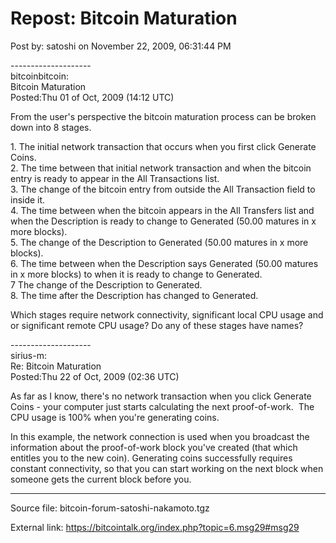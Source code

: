 # Repost: Bitcoin Maturation

Post by: satoshi on November 22, 2009, 06:31:44 PM

\-\-\-\-\-\-\-\-\-\-\-\-\-\-\-\-\-\-\-\-<br>
bitcoinbitcoin:<br>
Bitcoin Maturation<br>
Posted:Thu 01 of Oct, 2009 (14:12 UTC)

From the user's perspective the bitcoin maturation process can be broken down into 8 stages.

1\. The initial network transaction that occurs when you first click Generate Coins.<br>
2\. The time between that initial network transaction and when the bitcoin entry is ready to appear in the All Transactions list.<br>
3\. The change of the bitcoin entry from outside the All Transaction field to inside it.<br>
4\. The time between when the bitcoin appears in the All Transfers list and when the Description is ready to change to Generated (50.00 matures in x more blocks).<br>
5\. The change of the Description to Generated (50.00 matures in x more blocks).<br>
6\. The time between when the Description says Generated (50.00 matures in x more blocks) to when it is ready to change to Generated.<br>
7 The change of the Description to Generated.<br>
8\. The time after the Description has changed to Generated.

Which stages require network connectivity, significant local CPU usage and or significant remote CPU usage? Do any of these stages have names?

\-\-\-\-\-\-\-\-\-\-\-\-\-\-\-\-\-\-\-\-<br>
sirius-m:<br>
Re: Bitcoin Maturation<br>
Posted:Thu 22 of Oct, 2009 (02:36 UTC)

As far as I know, there's no network transaction when you click Generate Coins - your computer just starts calculating the next proof-of-work. &nbsp;The CPU usage is 100% when you're generating coins.

In this example, the network connection is used when you broadcast the information about the proof-of-work block you've created (that which entitles you to the new coin). Generating coins successfully requires constant connectivity, so that you can start working on the next block when someone gets the current block before you.

---

Source file: bitcoin-forum-satoshi-nakamoto.tgz

External link: https://bitcointalk.org/index.php?topic=6.msg29#msg29
